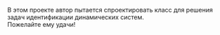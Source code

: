 
В этом проекте автор пытается спроектировать класс для решения задач идентификации динамических систем.   
Пожелайте ему удачи!